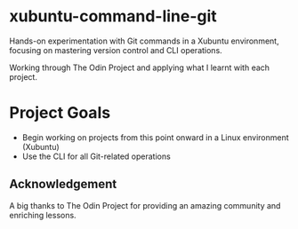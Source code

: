 # xubuntu-command-line-git
Hands-on experimentation with Git commands in a Xubuntu environment, focusing on mastering version control and CLI operations.

Working through The Odin Project and applying what I learnt with each project.

# Project Goals
- Begin working on projects from this point onward in a Linux environment (Xubuntu)
- Use the CLI for all Git-related operations

## Acknowledgement
A big thanks to The Odin Project for providing an amazing community and enriching lessons.
